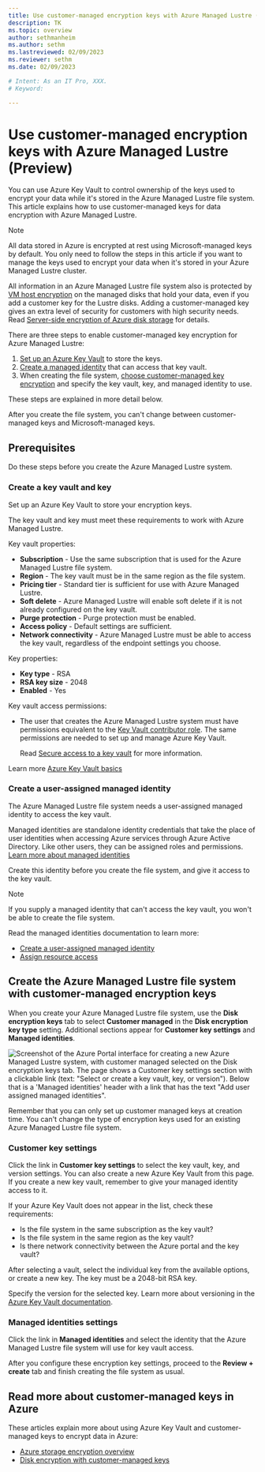 ```yaml
---
title: Use customer-managed encryption keys with Azure Managed Lustre (Preview)
description: TK
ms.topic: overview
author: sethmanheim
ms.author: sethm 
ms.lastreviewed: 02/09/2023
ms.reviewer: sethm
ms.date: 02/09/2023

# Intent: As an IT Pro, XXX.
# Keyword: 

---
```

# Use customer-managed encryption keys with Azure Managed Lustre (Preview)

<!--STATUS: Imported as is from private preview content. Updated title only.-->

You can use Azure Key Vault to control ownership of the keys used to encrypt your data while it's stored in the Azure Managed Lustre file system. This article explains how to use customer-managed keys for data encryption with Azure Managed Lustre.

> [!NOTE]
> All data stored in Azure is encrypted at rest using Microsoft-managed keys by default. You only need to follow the steps in this article if you want to manage the keys used to encrypt your data when it's stored in your Azure Managed Lustre cluster.

All information in an Azure Managed Lustre file system also is protected by [VM host encryption](https://learn.microsoft.com/azure/virtual-machines/disk-encryption#encryption-at-host---end-to-end-encryption-for-your-vm-data) on the managed disks that hold your data, even if you add a customer key for the Lustre disks. Adding a customer-managed key gives an extra level of security for customers with high security needs. Read [Server-side encryption of Azure disk storage](https://learn.microsoft.com/azure/virtual-machines/disk-encryption) for details.

There are three steps to enable customer-managed key encryption for Azure Managed Lustre:

1. [Set up an Azure Key Vault](#create-a-key-vault-and-key) to store the keys.
1. [Create a managed identity](#create-a-user-assigned-managed-identity) that can access that key vault.
1. When creating the file system, [choose customer-managed key encryption](#create-the-azure-managed-lustre-file-system-with-customer-managed-encryption-keys) and specify the key vault, key, and managed identity to use.

These steps are explained in more detail below.

After you create the file system, you can't change between customer-managed keys and Microsoft-managed keys.<!-- However, if you use customer-managed keys you can [change](#update-key-settings) the encryption key, the key version, and the key vault as needed. ***[? - The update option doesn't seem to be in Azure Managed Lustre yet -?]*** -->

## Prerequisites

Do these steps before you create the Azure Managed Lustre system.

### Create a key vault and key

Set up an Azure Key Vault to store your encryption keys.

The key vault and key must meet these requirements to work with Azure Managed Lustre.

Key vault properties:

* **Subscription** - Use the same subscription that is used for the Azure Managed Lustre file system.
* **Region** - The key vault must be in the same region as the file system.
* **Pricing tier** - Standard tier is sufficient for use with Azure Managed Lustre.
* **Soft delete** - Azure Managed Lustre will enable soft delete if it is not already configured on the key vault.
* **Purge protection** - Purge protection must be enabled.
* **Access policy** - Default settings are sufficient.
* **Network connectivity** - Azure Managed Lustre must be able to access the key vault, regardless of the endpoint settings you choose.

Key properties:

* **Key type** - RSA
* **RSA key size** - 2048
* **Enabled** - Yes

Key vault access permissions:

* The user that creates the Azure Managed Lustre system must have permissions equivalent to the [Key Vault contributor role](https://learn.microsoft.com/azure/role-based-access-control/built-in-roles#key-vault-contributor). The same permissions are needed to set up and manage Azure Key Vault.

  Read [Secure access to a key vault](https://learn.microsoft.com/azure/key-vault/general/security-features) for more information.

Learn more [Azure Key Vault basics](https://learn.microsoft.com/azure/key-vault/general/basic-concepts)

### Create a user-assigned managed identity
<!-- check for cross-references from here and create -->

The Azure Managed Lustre file system needs a user-assigned managed identity to access the key vault.

Managed identities are standalone identity credentials that take the place of user identities when accessing Azure services through Azure Active Directory. Like other users, they can be assigned roles and permissions. [Learn more about managed identities](https://learn.microsoft.com/azure/active-directory/managed-identities-azure-resources/)

Create this identity before you create the file system, and give it access to the key vault.

> [!NOTE]
> If you supply a managed identity that can't access the key vault, you won't be able to create the file system.

Read the managed identities documentation to learn more:

* [Create a user-assigned managed identity](https://learn.microsoft.com/azure/active-directory/managed-identities-azure-resources/how-manage-user-assigned-managed-identities)
* [Assign resource access](https://learn.microsoft.com/azure/active-directory/managed-identities-azure-resources/howto-assign-access-portal?source=recommendations)

## Create the Azure Managed Lustre file system with customer-managed encryption keys

When you create your Azure Managed Lustre file system, use the **Disk encryption keys** tab to select **Customer managed** in the **Disk encryption key type** setting. Additional sections appear for **Customer key settings** and **Managed identities**.

![Screenshot of the Azure Portal interface for creating a new Azure Managed Lustre system, with customer managed selected on the Disk encryption keys tab. The page shows a Customer key settings section with a clickable link (text: "Select or create a key vault, key, or version"). Below that is a 'Managed identities' header with a link that has the text "Add user assigned managed identities".](media/portal-encryption-keys.png)

Remember that you can only set up customer managed keys at creation time. You can't change the type of encryption keys used for an existing Azure Managed Lustre file system.

### Customer key settings

Click the link in **Customer key settings** to select the key vault, key, and version settings. You can also create a new Azure Key Vault from this page. If you create a new key vault, remember to give your managed identity access to it.

<!-- GUI is significantly different from HPC Cache at least the version in doc -->

If your Azure Key Vault does not appear in the list, check these requirements:

* Is the file system in the same subscription as the key vault?
* Is the file system in the same region as the key vault?
* Is there network connectivity between the Azure portal and the key vault?

After selecting a vault, select the individual key from the available options, or create a new key. The key must be a 2048-bit RSA key.

Specify the version for the selected key. Learn more about versioning in the [Azure Key Vault documentation](<https://learn.microsoft.com/azure/key-vault/general/about-keys-secrets-certificates#objects-identifiers-and-versioning>).
<!-- 
***[? - From HPC Cache GUI - this isn't an option in Lustre, should it be? - ?]***
*Optionally, check the **Always use current key version** box if you want to use [automatic key rotation](<https://learn.microsoft.com/azure/virtual-machines/disk-encryption#automatic-key-rotation-of-customer-managed-keys>).* -->

### Managed identities settings

Click the link in **Managed identities** and select the identity that the Azure Managed Lustre file system will use for key vault access.

After you configure these encryption key settings, proceed to the **Review + create** tab and finish creating the file system as usual.

<!--
## Update key settings

***[? - is this an option in Azure Managed Lustre? I didn't find any systems with an "encryption" settings page to check. HPC Cache version is documented here: https://learn.microsoft.com/azure/hpc-cache/customer-keys#update-key-settings - ?]***

After your Azure Managed Lustre file system is up and running, you can change the encryption key settings.

You can change the key vault, key, or key version for your file system from the Azure portal. Click the **Encryption** settings link in the portal to open the **Customer key settings** page.

You cannot change a file system between customer-managed keys and system-managed keys.

<!-- ![Screenshot of "Customer keys settings" page, reached by clicking Settings > Encryption from the *cache* page in the Azure portal.](media/change-key-click.png) -->
<!-- Click the **Change key** link, then click **Change the key vault, key, or version** to open the key selector.

<!-- ![Screenshot of "select key from Azure Key Vault" page with three drop-down selectors to choose key vault, key, and version.](media/select-new-key.png) -->
<!--Key vaults in the same subscription and same region as this Azure Managed Lustre file system are shown in the list.

After you choose the new encryption key values, click **Select**. A confirmation page appears with the new values. Click **Save** to finalize the selection. -->

## Read more about customer-managed keys in Azure

These articles explain more about using Azure Key Vault and customer-managed keys to encrypt data in Azure:

* [Azure storage encryption overview](<https://learn.microsoft.com/azure/storage/common/storage-service-encryption>)
* [Disk encryption with customer-managed keys](<https://learn.microsoft.com/azure/virtual-machines/disk-encryption#customer-managed-keys>)
